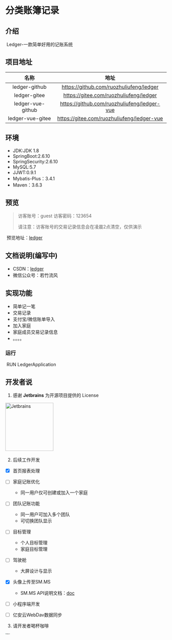 # 分类账簿记录

## 介绍

​	Ledger-一款简单好用的记账系统

## 项目地址

|       名称        |                    地址                     |
| :---------------: | :-----------------------------------------: |
|   ledger-github   |   https://github.com/ruozhuliufeng/ledger   |
|   ledger-gitee    |   https://gitee.com/ruozhuliufeng/ledger    |
| ledger-vue-github | https://github.com/ruozhuliufeng/ledger-vue |
| ledger-vue-gitee  | https://gitee.com/ruozhuliufeng/ledger-vue  |

## 环境

- JDK:JDK 1.8
- SpringBoot:2.6.10
- SpringSecurity:2.6.10
- MySQL:5.7
- JJWT:0.9.1
- Mybatis-Plus：3.4.1
- Maven：3.6.3

## 预览

> 访客账号：guest 访客密码：123654
>
> 请注意：访客账号的交易记录信息会在凌晨2点清空，仅供演示

​		预览地址：[ledger](http://finance.aixuxi.cn/login)

## 文档说明(编写中)

- CSDN：[ledger](https://blog.csdn.net/ruozhuliufeng/category_11964259.html?spm=1001.2014.3001.5482)
- 微信公众号：若竹流风

## 实现功能

- 简单记一笔
- 交易记录
- 支付宝/微信账单导入
- 加入家庭
- 家庭成员交易记录信息
- 。。。。

### 运行

​	 RUN  LedgerApplication

## 开发者说

1. 感谢 **Jetbrains** 为开源项目提供的 License

​			<img src="https://resources.jetbrains.com/storage/products/company/brand/logos/jb_beam.png" alt="Jetbrains" height="150"/>    

2. 后续工作开发

- [x] 首页报表处理

- [ ] 家庭记账优化
  - 同一用户仅可创建或加入一个家庭

- [ ] 团队记账功能
  - 同一用户可加入多个团队
  - 可切换团队显示
- [ ] 目标管理
  - 个人目标管理
  - 家庭目标管理
- [ ] 驾驶舱
  - 大屏设计与显示
- [x] 头像上传至SM.MS
  - SM.MS API说明文档：[doc](https://doc.sm.ms/)
- [ ] 小程序端开发
- [ ] 亿安云WebDav数据同步

3. 请开发者喝杯咖啡

<img src="http://media.aixuxi.cn/weixinzhifu.jpg" alt="微信支付" style="zoom:20%;" />
